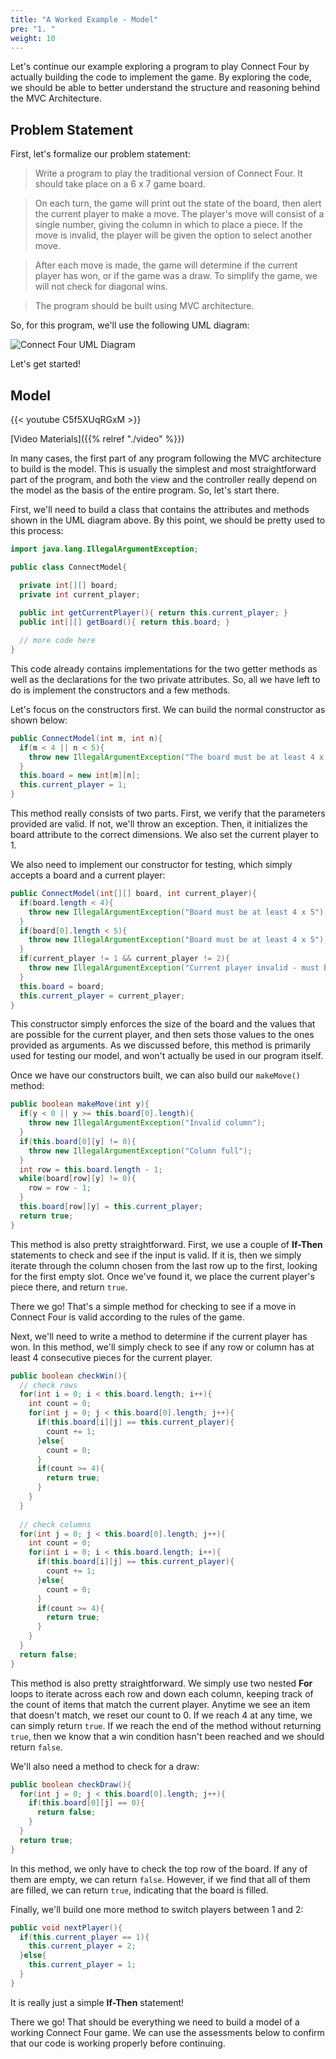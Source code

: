 ```yaml
---
title: "A Worked Example - Model"
pre: "1. "
weight: 10
---
```


Let's continue our example exploring a program to play Connect Four by actually building the code to implement the game. By exploring the code, we should be able to better understand the structure and reasoning behind the MVC Architecture.

## Problem Statement

First, let's formalize our problem statement:

> Write a program to play the traditional version of Connect Four. It should take place on a 6 x 7 game board.

> On each turn, the game will print out the state of the board, then alert the current player to make a move. The player's move will consist of a single number, giving the column in which to place a piece. If the move is invalid, the player will be given the option to select another move.

> After each move is made, the game will determine if the current player has won, or if the game was a draw. To simplify the game, we will not check for diagonal wins.

> The program should be built using MVC architecture.

So, for this program, we'll use the following UML diagram:

![Connect Four UML Diagram](/images/14-mvc/13.8.j.uml.png)

Let's get started!

## Model

{{< youtube C5f5XUqRGxM  >}}

[Video Materials]({{% relref "./video" %}})

In many cases, the first part of any program following the MVC architecture to build is the model. This is usually the simplest and most straightforward part of the program, and both the view and the controller really depend on the model as the basis of the entire program. So, let's start there.

First, we'll need to build a class that contains the attributes and methods shown in the UML diagram above. By this point, we should be pretty used to this process:

```java
import java.lang.IllegalArgumentException;

public class ConnectModel{

  private int[][] board;
  private int current_player;
  
  public int getCurrentPlayer(){ return this.current_player; }
  public int[][] getBoard(){ return this.board; }

  // more code here
}
```

This code already contains implementations for the two getter methods as well as the declarations for the two private attributes. So, all we have left to do is implement the constructors and a few methods.

Let's focus on the constructors first. We can build the normal constructor as shown below:

```java
public ConnectModel(int m, int n){
  if(m < 4 || n < 5){
    throw new IllegalArgumentException("The board must be at least 4 x 5");
  }
  this.board = new int[m][n];
  this.current_player = 1;
}
```

This method really consists of two parts. First, we verify that the parameters provided are valid. If not, we'll throw an exception. Then, it initializes the board attribute to the correct dimensions. We also set the current player to 1.

We also need to implement our constructor for testing, which simply accepts a board and a current player:

```java
public ConnectModel(int[][] board, int current_player){
  if(board.length < 4){
    throw new IllegalArgumentException("Board must be at least 4 x 5");
  }
  if(board[0].length < 5){
    throw new IllegalArgumentException("Board must be at least 4 x 5");
  }
  if(current_player != 1 && current_player != 2){
    throw new IllegalArgumentException("Current player invalid - must be 1 or 2");
  }
  this.board = board;
  this.current_player = current_player;
}
```

This constructor simply enforces the size of the board and the values that are possible for the current player, and then sets those values to the ones provided as arguments. As we discussed before, this method is primarily used for testing our model, and won't actually be used in our program itself. 

Once we have our constructors built, we can also build our `makeMove()` method:

```java
public boolean makeMove(int y){
  if(y < 0 || y >= this.board[0].length){
    throw new IllegalArgumentException("Invalid column");
  }
  if(this.board[0][y] != 0){
    throw new IllegalArgumentException("Column full");
  }
  int row = this.board.length - 1;
  while(board[row][y] != 0){
    row = row - 1;
  }
  this.board[row][y] = this.current_player;
  return true;
}
```

This method is also pretty straightforward. First, we use a couple of **If-Then** statements to check and see if the input is valid. If it is, then we simply iterate through the column chosen from the last row up to the first, looking for the first empty slot. Once we've found it, we place the current player's piece there, and return `true`.

There we go! That's a simple method for checking to see if a move in Connect Four is valid according to the rules of the game.

Next, we'll need to write a method to determine if the current player has won. In this method, we'll simply check to see if any row or column has at least 4 consecutive pieces for the current player.

```java
public boolean checkWin(){
  // check rows
  for(int i = 0; i < this.board.length; i++){
    int count = 0;
    for(int j = 0; j < this.board[0].length; j++){
      if(this.board[i][j] == this.current_player){
        count += 1;
      }else{
        count = 0;
      }
      if(count >= 4){
        return true;
      }
    }
  }
  
  // check columns
  for(int j = 0; j < this.board[0].length; j++){
    int count = 0;
    for(int i = 0; i < this.board.length; i++){
      if(this.board[i][j] == this.current_player){
        count += 1;
      }else{
        count = 0;
      }
      if(count >= 4){
        return true;
      }
    }
  }
  return false;
}
```

This method is also pretty straightforward. We simply use two nested **For** loops to iterate across each row and down each column, keeping track of the count of items that match the current player. Anytime we see an item that doesn't match, we reset our count to 0. If we reach 4 at any time, we can simply return `true`. If we reach the end of the method without returning `true`, then we know that a win condition hasn't been reached and we should return `false`.

We'll also need a method to check for a draw:

```java
public boolean checkDraw(){
  for(int j = 0; j < this.board[0].length; j++){
    if(this.board[0][j] == 0){
      return false;
    }
  }
  return true;
}
```

In this method, we only have to check the top row of the board. If any of them are empty, we can return `false`. However, if we find that all of them are filled, we can return `true`, indicating that the board is filled. 

Finally, we'll build one more method to switch players between 1 and 2:

```java
public void nextPlayer(){
  if(this.current_player == 1){
    this.current_player = 2;
  }else{
    this.current_player = 1;
  }
}
```

It is really just a simple **If-Then** statement!

There we go! That should be everything we need to build a model of a working Connect Four game. We can use the assessments below to confirm that our code is working properly before continuing. 
